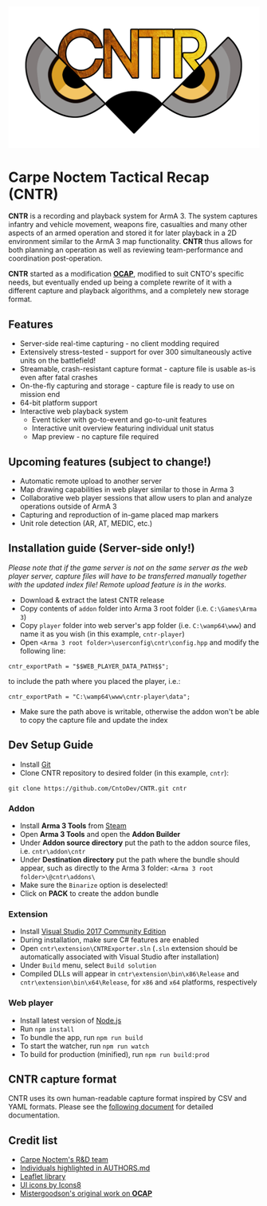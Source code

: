 [OCAP_Repo]: https://github.com/mistergoodson/OCAP
[Leaflet]: http://leafletjs.com/
[CarpeNoctem]: http://www.carpenoctem.co/
[Icons8]: https://icons8.com/
[AUTHORS]: https://github.com/CntoDev/CNTR/blob/master/AUTHORS
[LOGO]: https://github.com/CntoDev/CNTR/raw/master/web/images/cntr-logo.png
[CNTR_Capture]: https://github.com/CntoDev/CNTR/blob/master/docs/cntr-format.md

![CNTR][LOGO]
# Carpe Noctem Tactical Recap (CNTR)

**CNTR** is a recording and playback system for ArmA 3. The system captures infantry and vehicle movement, weapons fire, 
casualties and many other aspects of an armed operation and stored it for later playback in a 2D environment similar to 
the ArmA 3 map functionality. **CNTR** thus allows for both planning an operation as well as reviewing team-performance 
and coordination post-operation.

**CNTR** started as a modification [**OCAP**][OCAP_Repo], modified to suit CNTO's specific needs, but eventually ended 
up being a complete rewrite of it with a different capture and playback algorithms, and a completely new storage format.

## Features
* Server-side real-time capturing - no client modding required
* Extensively stress-tested - support for over 300 simultaneously active units on the battlefield!
* Streamable, crash-resistant capture format - capture file is usable as-is even after fatal crashes
* On-the-fly capturing and storage - capture file is ready to use on mission end
* 64-bit platform support
* Interactive web playback system
  * Event ticker with go-to-event and go-to-unit features
  * Interactive unit overview featuring individual unit status
  * Map preview - no capture file required

## Upcoming features (subject to change!)
* Automatic remote upload to another server
* Map drawing capabilities in web player similar to those in Arma 3
* Collaborative web player sessions that allow users to plan and analyze operations outside of ArmA 3
* Capturing and reproduction of in-game placed map markers
* Unit role detection (AR, AT, MEDIC, etc.)

## Installation guide (Server-side only!)
*Please note that if the game server is not on the same server as the web player server, capture files will have to be 
transferred manually together with the updated index file! Remote upload feature is in the works.*
* Download & extract the latest CNTR release
* Copy contents of `addon` folder into Arma 3 root folder (i.e. `C:\Games\Arma 3`)
* Copy `player` folder into web server's app folder (i.e. `C:\wamp64\www`) and name it as you wish (in this example, `cntr-player`)
* Open `<Arma 3 root folder>\userconfig\cntr\config.hpp` and modify the following line:
```
cntr_exportPath = "$$WEB_PLAYER_DATA_PATH$$";
```
to include the path where you placed the player, i.e.:
```
cntr_exportPath = "C:\wamp64\www\cntr-player\data";
```
* Make sure the path above is writable, otherwise the addon won't be able to copy the capture file and update the index

## Dev Setup Guide

* Install [Git](https://git-scm.com/)
* Clone CNTR repository to desired folder (in this example, `cntr`): 
```
git clone https://github.com/CntoDev/CNTR.git cntr
```

### Addon
* Install **Arma 3 Tools** from [Steam](http://store.steampowered.com/app/233800/Arma_3_Tools/)
* Open **Arma 3 Tools** and open the **Addon Builder**
* Under **Addon source directory** put the path to the addon source files, i.e. `cntr\addon\cntr`
* Under **Destination directory** put the path where the bundle should appear, such as directly to the Arma 3 folder: 
`<Arma 3 root folder>\@cntr\addons\`
* Make sure the `Binarize` option is deselected!
* Click on **PACK** to create the addon bundle

### Extension
* Install [Visual Studio 2017 Community Edition](https://www.visualstudio.com/vs/)
* During installation, make sure C# features are enabled
* Open `cntr\extension\CNTRExporter.sln` (`.sln` extension should be automatically associated with Visual Studio after 
installation)
* Under `Build` menu, select `Build solution`
* Compiled DLLs will appear in `cntr\extension\bin\x86\Release` and `cntr\extension\bin\x64\Release`, for `x86` and 
`x64` platforms, respectively

### Web player
* Install latest version of [Node.js](https://nodejs.org/en/)
* Run `npm install`
* To bundle the app, run `npm run build`
* To start the watcher, run `npm run watch`
* To build for production (minified), run `npm run build:prod`

## CNTR capture format
CNTR uses its own human-readable capture format inspired by CSV and YAML formats. Please see the 
[following document][CNTR_Capture] for detailed documentation.

## Credit list
* [Carpe Noctem's R&D team][CarpeNoctem]
* [Individuals highlighted in AUTHORS.md][AUTHORS]
* [Leaflet library][Leaflet]
* [UI icons by Icons8][Icons8]
* [Mistergoodson's original work on **OCAP**][OCAP_Repo]
